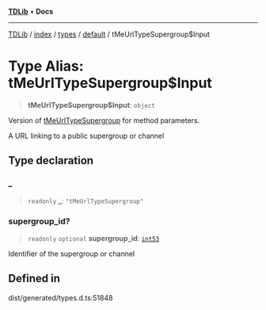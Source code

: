 [**TDLib**](../../../../../../README.md) • **Docs**

***

[TDLib](../../../../../../modules.md) / [index](../../../../../README.md) / [types](../../../README.md) / [default](../README.md) / tMeUrlTypeSupergroup$Input

# Type Alias: tMeUrlTypeSupergroup$Input

> **tMeUrlTypeSupergroup$Input**: `object`

Version of [tMeUrlTypeSupergroup](tMeUrlTypeSupergroup.md) for method parameters.

A URL linking to a public supergroup or channel

## Type declaration

### \_

> `readonly` **\_**: `"tMeUrlTypeSupergroup"`

### supergroup\_id?

> `readonly` `optional` **supergroup\_id**: [`int53`](int53.md)

Identifier of the supergroup or channel

## Defined in

dist/generated/types.d.ts:51848
